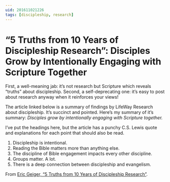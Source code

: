 ```yaml
---
uid: 201611021226
tags: [discipleship, research]
---
```


# “5 Truths from 10 Years of Discipleship Research”: Disciples Grow by Intentionally Engaging with Scripture Together

First, a well-meaning jab: it’s not research but Scripture which reveals “truths” about discipleship. Second, a self-deprecating one: it’s easy to post about research anyway when it reinforces your views!

The article linked below is a summary of findings by LifeWay Research about discipleship. It’s succinct and pointed. Here’s my summary of it’s summary: *Disciples grow by intentionally engaging with Scripture together.*

I’ve put the headings here, but the article has a punchy C.S. Lewis quote and explanations for each point that should also be read.

1. Discipleship is intentional.
2. Reading the Bible matters more than anything else.
3. The discipline of Bible engagement impacts every other discipline.
4. Groups matter. A lot.
5. There is a deep connection between discipleship and evangelism.

From [Eric Geiger, “5 Truths from 10 Years of Discipleship Research”](https://ericgeiger.com/2016/10/5-truths-from-10-years-of-discipleship-research/).

